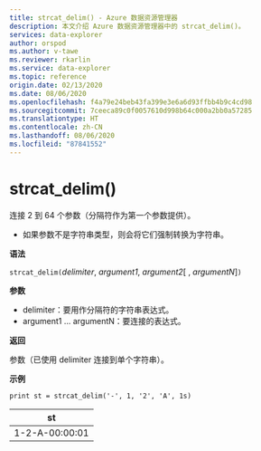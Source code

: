 ```yaml
---
title: strcat_delim() - Azure 数据资源管理器
description: 本文介绍 Azure 数据资源管理器中的 strcat_delim()。
services: data-explorer
author: orspod
ms.author: v-tawe
ms.reviewer: rkarlin
ms.service: data-explorer
ms.topic: reference
origin.date: 02/13/2020
ms.date: 08/06/2020
ms.openlocfilehash: f4a79e24beb43fa399e3e6a6d93ffbb4b9c4cd98
ms.sourcegitcommit: 7ceeca89c0f0057610d998b64c000a2bb0a57285
ms.translationtype: HT
ms.contentlocale: zh-CN
ms.lasthandoff: 08/06/2020
ms.locfileid: "87841552"
---
```

# <a name="strcat_delim"></a>strcat_delim()

连接 2 到 64 个参数（分隔符作为第一个参数提供）。

 * 如果参数不是字符串类型，则会将它们强制转换为字符串。

**语法**

`strcat_delim(`*delimiter*, *argument1*, *argument2*[ , *argumentN*]`)`

**参数**

* delimiter：要用作分隔符的字符串表达式。
* argument1 ... argumentN：要连接的表达式。

**返回**

参数（已使用 delimiter 连接到单个字符串）。

**示例**

```kusto
print st = strcat_delim('-', 1, '2', 'A', 1s)

```

|st|
|---|
|1-2-A-00:00:01|
